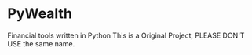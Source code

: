 # PyWealth
Financial tools written in Python
This is a Original Project, PLEASE DON'T USE the same name.
